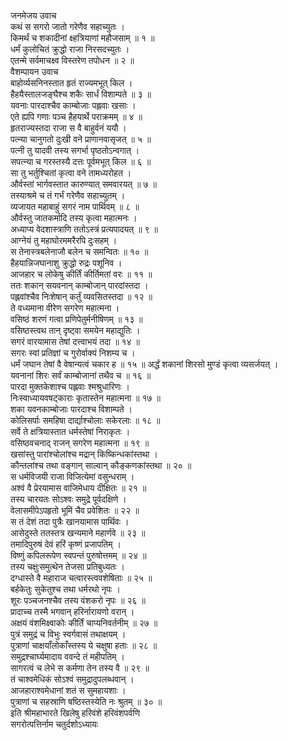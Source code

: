 जनमेजय उवाच  
कथं स सगरो जातो गरेणैव सहाच्युतः ।  
किमर्थं च शकादीनां क्ष्हत्रियाणां महौजसाम् ॥ १ ॥  
धर्मं कुलोचितं क्रुद्धो राजा निरसदच्युतः ।  
एतन्मे सर्वमाचक्ष्व विस्तरेण तपोधन ॥ २ ॥  
वैशम्पायन उवाच  
बाहोर्व्यसनिनस्तात हृतं राज्यमभूत् किल ।  
हैहयैस्तालजङ्घैश्च शकैः सार्धं विशाम्पते ॥ ३ ॥  
यवनाः पारदाश्चैव काम्बोजाः पह्लवाः खसाः ।  
एते ह्यपि गणाः पञ्च हैहयार्थे पराक्रमम् ॥ ४ ॥  
हृतराज्यस्तदा राजा स वै बाहुर्वनं ययौ ।  
पत्न्या चानुगतो दुःखी वने प्राणानवासृजत् ॥ ५ ॥  
पत्नी तु यादवी तस्य सगर्भा पृष्ठतोऽन्वगात् ।  
सपत्न्या च गरस्तस्यै दत्तः पूर्वमभूत् किल ॥ ६ ॥  
सा तु भर्तुश्चितां कृत्वा वने तामध्यरोहत ।  
और्वस्तां भार्गवस्तात कारुण्यात् समवारयत् ॥ ७ ॥  
तस्याश्रमे च तं गर्भं गरेणैव सहाच्युतम् ।  
व्यजायत महाबाहुं सगरं नाम पार्थिवम् ॥ ८ ॥  
और्वस्तु जातकर्मादि तस्य कृत्वा महात्मनः ।  
अध्याप्य वेदशास्त्राणि ततोऽस्त्रं प्रत्यपादयत् ॥ ९ ॥  
आग्नेयं तु महाघोरममरैरपि दुःसहम् ।  
स तेनास्त्रबलेनाजौ बलेन च समन्वितः ॥ १० ॥  
हैहयान्निजघानाशु क्रुद्धो रुद्रः पशूनिव ।  
आजहार च लोकेषु कीर्तिं कीर्तिमतां वरः ॥ ११ ॥  
ततः शकान् सयवनान् काम्बोजान् पारदांस्तदा ।  
पह्लवांश्चैव निःशेषान् कर्तुं व्यवसितस्तदा ॥ १२ ॥  
ते वध्यमाना वीरेण सगरेण महात्मना ।  
वसिष्ठं शरणं गत्वा प्रणिपेतुर्मनीषिणम् ॥ १३ ॥  
वसिष्ठस्त्वथ तान् दृष्ट्वा समयेन महाद्युतिः ।  
सगरं वारयामास तेषां दत्त्वाभयं तदा ॥ १४ ॥  
सगरः स्वां प्रतिज्ञां च गुरोर्वाक्यं निशम्य च ।  
धर्मं जघान तेषां वै वेषान्यत्वं चकार ह ॥ १५ ॥
अर्द्धं शकानां शिरसो मुण्डं कृत्वा व्यसर्जयत् ।  
यवनानां शिरः सर्वं काम्बोजानां तथैव च ॥ १६ ॥  
पारदा मुक्तकेशाश्च पह्लवाः श्मश्रुधारिणः ।  
निःस्वाध्यायवषट्काराः कृतास्तेन महात्मना ॥ १७ ॥  
शका यवनकाम्बोजाः पारदाश्च विशाम्पते ।  
कोलिसर्पाः समहिषा दार्द्याश्चोलाः सकेरलाः ॥ १८ ॥  
सर्वे ते क्षत्रियास्तात धर्मस्तेषां निराकृतः ।  
वसिष्ठवचनाद् राजन् सगरेण महात्मना ॥ १९ ॥  
खसांस्तु पारांश्चोलांश्च मद्रान् किष्किन्धकांस्तथा ।  
कौन्तलांश्च तथा वङ्गान् साल्वान् कौङ्कणकांस्तथा ॥ २० ॥  
स धर्मविजयी राजा विजित्येमां वसुन्धराम् ।  
अश्वं वै प्रेरयामास वाजिमेधाय दीक्षितः ॥ २१ ॥  
तस्य चारयतः सोऽश्वः समुद्रे पूर्वदक्षिणे ।  
वेलासमीपेऽपहृतो भूमिं चैव प्रवेशितः ॥ २२ ॥  
स तं देशं तदा पुत्रैः खानयामास पार्थिवः ।  
आसेदुस्ते ततस्तत्र खन्यमाने महार्णवे ॥ २३ ॥  
तमादिपुरुषं देवं हरिं कृष्णं प्रजापतिम् ।  
विष्णुं कपिलरूपेण स्वपन्तं पुरुषोत्तमम् ॥ २४ ॥  
तस्य चक्षुःसमुत्थेन तेजसा प्रतिबुध्यतः ।  
दग्धास्ते वै महाराज चत्वारस्त्ववशेषिताः ॥ २५ ॥  
बर्हकेतुः सुकेतुश्च तथा धर्मरथो नृपः ।  
शूरः पञ्चजनश्चैव तस्य वंशकरो नृपः ॥ २६ ॥  
प्रादाच्च तस्मै भगवान् हरिर्नारायणो वरान् ।  
अक्षयं वंशमिक्ष्वाकोः कीर्तिं चाप्यनिवर्तनीम् ॥ २७ ॥  
पुत्रं समुद्रं च विभुः स्वर्गवासं तथाक्षयम् ।  
पुत्राणां चाक्षयाँलोकाँस्तस्य ये चक्षुषा हताः ॥ २८ ॥  
समुद्रश्चार्घ्यमादाय ववन्दे तं महीपतिम् ।  
सागरत्वं च लेभे स कर्मणा तेन तस्य वै ॥ २९ ॥  
तं चाश्वमेधिकं सोऽश्वं समुद्रादुपलब्धवान् ।  
आजहाराश्वमेधानां शतं स सुमहायशाः ।  
पुत्राणां च सहस्राणि षष्ठिस्तस्येति नः श्रुतम् ॥ ३० ॥  
इति श्रीमहाभारते खिलेषु हरिवंशे हरिवंशपर्वणि  
सगरोत्पत्तिर्नाम चतुर्दशोऽध्यायः

